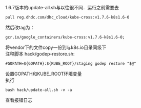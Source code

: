 1.6.7版本的update-all.sh与以往很不同．运行之前需要去  
```
pull reg.dhdc.com/dhc_cloud/kube-cross:v1.7.6-k8s1.6-0
```
然后改tag为：  
```
gcr.io/google_containers/kube-cross:v1.7.6-k8s1.6-0;
```
将vendor下的文件copy一份到与k8s.io目录同级下  
注释脚本 hack/godep-restore.sh:
```
#GOPATH=${GOPATH}:${KUBE_ROOT}/staging godep restore "$@"
```
设置GOPATH和KUBE_ROOT环境变量  
执行 
```
bash hack/update-all.sh -v -a  
```
查看报错日志

